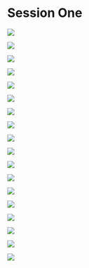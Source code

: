 # Session One

![](../.gitbook/assets/image%20%2857%29.png)

![](../.gitbook/assets/image%20%2832%29.png)

![](../.gitbook/assets/image%20%2823%29.png)

![](../.gitbook/assets/image%20%2843%29.png)

![](../.gitbook/assets/image%20%2820%29.png)

![](../.gitbook/assets/image%20%2821%29.png)

![](../.gitbook/assets/image%20%2875%29.png)

![](../.gitbook/assets/image%20%2819%29.png)

![](../.gitbook/assets/image%20%2864%29.png)

![](../.gitbook/assets/image%20%2818%29.png)

![](../.gitbook/assets/image%20%2814%29.png)

![](../.gitbook/assets/image%20%2871%29.png)

![](../.gitbook/assets/image%20%2841%29.png)

![](../.gitbook/assets/image%20%2872%29.png)

![](../.gitbook/assets/image%20%2831%29.png)

![](../.gitbook/assets/image%20%2873%29.png)

![](../.gitbook/assets/image%20%2815%29.png)

![](../.gitbook/assets/image%20%2836%29.png)

